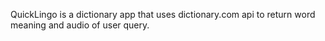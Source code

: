 QuickLingo is a dictionary app that uses dictionary.com api to return word meaning and audio of user query.